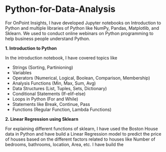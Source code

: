 # Python-for-Data-Analysis

For OnPoint Insights, I have developed Jupyter notebooks on Introduction to Python and multiple libraries of Python like NumPy, Pandas, Matplotlib, and Sklearn.
We used to conduct online webinars on Python programming to help business people understand Python.

**1. Introduction to Python**

In the introduction notebook, I have covered topics like 
- Strings (Sorting, Partinioning)
- Variables
- Operators (Numerical, Logical, Boolean, Comparison, Membership)
- Analysis Functions (Min, Max, Sum, Avg)
- Data Structures (List, Tuples, Sets, Dictionary)
- Conditional Statements (If-elif-else)
- Loops in Python (For and While)
- Statements like Break, Continue, Pass
- Functions (Regular Function, Lambda Functions)

**2. Linear Regression using Sklearn**

For explaining different functions of sklearn, I have used the Boston House data in Python and have build a Linear Regression model to predict the price of houses based on the different factors related to houses like Number of bedrooms, bathrooms, location, Area, etc. I have build the 




